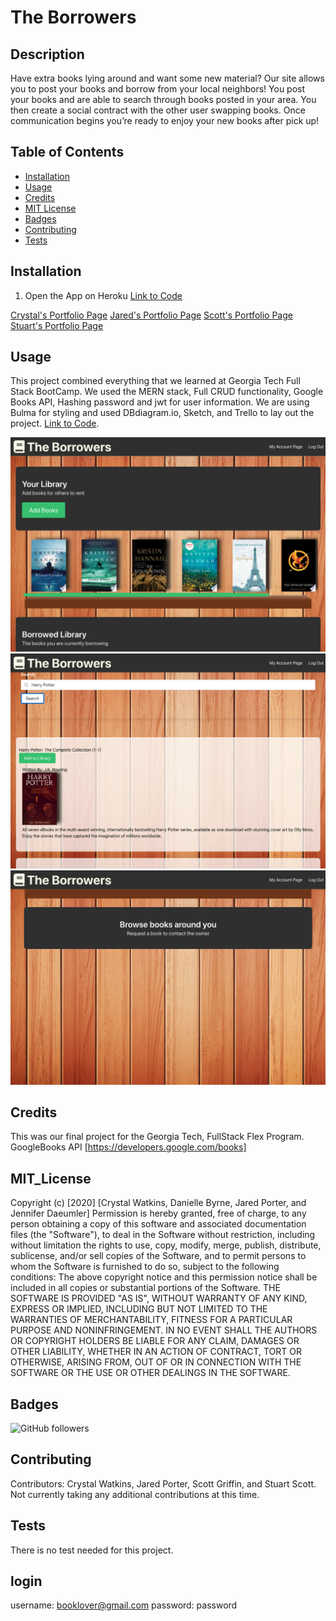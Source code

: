# The Borrowers
## Description 
Have extra books lying around and want some new material? Our site allows you to post your books and borrow from your local neighbors! You post your books and are able to search through books posted in your area. You then create a social contract with the other user swapping books. Once communication begins you’re ready to enjoy your new books after pick up!

## Table of Contents
* [Installation](#installation)
* [Usage](#usage)
* [Credits](#credits)
* [MIT License](#mit_license)
* [Badges](#badges)
* [Contributing](#contributing)
* [Tests](#tests)

## Installation
1. Open the App on Heroku
[Link to Code](https://desolate-caverns-47449.herokuapp.com/)
 
[Crystal's Portfolio Page](https://github.com/CrystalWatkins)
[Jared's Portfolio Page](https://github.com/JaredP17)
[Scott's Portfolio Page](https://github.com/scott-gr)
[Stuart's Portfolio Page](https://github.com/yoohooitstoo)

## Usage 
This project combined everything that we learned at Georgia Tech Full Stack BootCamp. We used the MERN stack, Full CRUD functionality, Google Books API, Hashing password and jwt for user information. We are using Bulma for styling and used DBdiagram.io, Sketch, and Trello to lay out the project.
[Link to Code](https://desolate-caverns-47449.herokuapp.com/).
 
![Web Page 1](https://github.com/CrystalWatkins/final-project/blob/master/client/public/webpages/accountpage.png)<br>
![Web Page 2](https://github.com/CrystalWatkins/final-project/blob/master/client/public/webpages/addbookpage.png)<br>
![Web Page 3](https://github.com/CrystalWatkins/final-project/blob/master/client/public/webpages/borrowpage.png)<br>

## Credits
This was our final project for the Georgia Tech, FullStack Flex Program.
GoogleBooks API [https://developers.google.com/books]

## MIT_License
Copyright (c) [2020] [Crystal Watkins, Danielle Byrne, Jared Porter, and Jennifer Daeumler]
Permission is hereby granted, free of charge, to any person obtaining a copy
of this software and associated documentation files (the "Software"), to deal
in the Software without restriction, including without limitation the rights
to use, copy, modify, merge, publish, distribute, sublicense, and/or sell
copies of the Software, and to permit persons to whom the Software is
furnished to do so, subject to the following conditions:
The above copyright notice and this permission notice shall be included in all
copies or substantial portions of the Software.
THE SOFTWARE IS PROVIDED "AS IS", WITHOUT WARRANTY OF ANY KIND, EXPRESS OR
IMPLIED, INCLUDING BUT NOT LIMITED TO THE WARRANTIES OF MERCHANTABILITY,
FITNESS FOR A PARTICULAR PURPOSE AND NONINFRINGEMENT. IN NO EVENT SHALL THE
AUTHORS OR COPYRIGHT HOLDERS BE LIABLE FOR ANY CLAIM, DAMAGES OR OTHER
LIABILITY, WHETHER IN AN ACTION OF CONTRACT, TORT OR OTHERWISE, ARISING FROM,
OUT OF OR IN CONNECTION WITH THE SOFTWARE OR THE USE OR OTHER DEALINGS IN THE
SOFTWARE.

## Badges
![GitHub followers](https://img.shields.io/github/forks/JaredP17/final-project?style=social)

## Contributing
Contributors: Crystal Watkins, Jared Porter, Scott Griffin, and Stuart Scott.
Not currently taking any additional contributions at this time.

## Tests
There is no test needed for this project. 


## login
username: booklover@gmail.com
password: password
